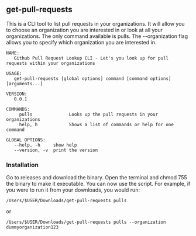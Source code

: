 <h2>get-pull-requests</h2>
This is a CLI tool to list pull requests in your organizations. It will allow you to choose an organization you are interested in or look at all your organizations. The only command available is pulls. The --organization flag allows you to specify which organization you are interested in.


```
NAME:
   Github Pull Request Lookup CLI - Let's you look up for pull requests within your organizations

USAGE:
   get-pull-requests [global options] command [command options] [arguments...]

VERSION:
   0.0.1

COMMANDS:
     pulls              Looks up the pull requests in your organizations
     help, h            Shows a list of commands or help for one command

GLOBAL OPTIONS:
   --help, -h     show help
   --version, -v  print the version
   ```
<h3>Installation</h3>   
Go to releases and download the binary. Open the terminal and chmod 755 the binary to make it executable. You can now use the script. For example, if you were to run it from your downloads, you would run:

```
/Users/$USER/Downloads/get-pull-requests pulls
   ```

or

```
/Users/$USER/Downloads/get-pull-requests pulls --organization dummyorganization123
   ```
